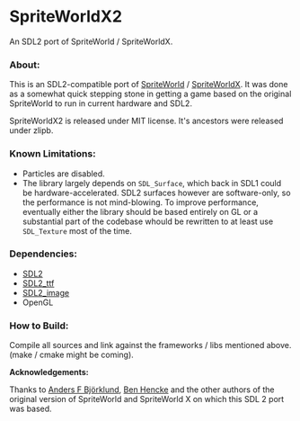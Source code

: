 # SpriteWorldX2
An SDL2 port of SpriteWorld / SpriteWorldX.

### About:

This is an SDL2-compatible port of [SpriteWorld](https://sourceforge.net/projects/spriteworld/) / [SpriteWorldX](https://sourceforge.net/projects/spriteworldx/). It was done as a somewhat quick stepping stone in getting a game based on the original SpriteWorld to run in current hardware and SDL2.

SpriteWorldX2 is released under MIT license. It's ancestors were released under zlipb.

### Known Limitations:

* Particles are disabled.
* The library largely depends on `SDL_Surface`, which back in SDL1 could be hardware-accelerated. SDL2 surfaces however are software-only, so the performance is not mind-blowing. To improve performance, eventually either the library should be based entirely on GL or a substantial part of the codebase whould be rewritten to at least use `SDL_Texture` most of the time.

### Dependencies:

* [SDL2](https://www.libsdl.org/download-2.0.php)
* [SDL2_ttf](https://www.libsdl.org/projects/SDL_ttf/)
* [SDL2_image](https://www.libsdl.org/projects/SDL_image/)
* OpenGL

### How to Build:
Compile all sources and link against the frameworks / libs mentioned above. (make / cmake might be coming).

**Acknowledgements:**

Thanks to [Anders F Björklund](https://github.com/afb), [Ben Hencke](https://www.bhencke.com/) and the other authors of the original version of SpriteWorld and SpriteWorld X on which this SDL 2 port was based.
